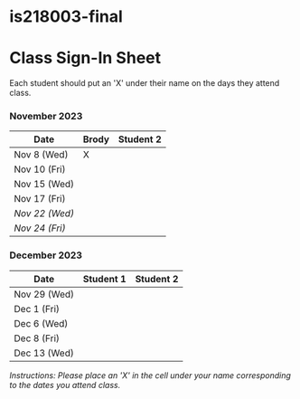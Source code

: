 # is218003-final

# Class Sign-In Sheet

Each student should put an 'X' under their name on the days they attend class.

### November 2023

| Date        | Brody | Student 2 |
|-------------|-----------|-----------|
| Nov 8 (Wed) |     X     |           |
| Nov 10 (Fri)|           |           |
| Nov 15 (Wed)|           |           |
| Nov 17 (Fri)|           |           |
| *Nov 22 (Wed)* |       |           |
| *Nov 24 (Fri)* |       |           |

### December 2023

| Date        | Student 1 | Student 2 |
|-------------|-----------|-----------|
| Nov 29 (Wed)|           |           |
| Dec 1 (Fri) |           |           |
| Dec 6 (Wed) |           |           |
| Dec 8 (Fri) |           |           |
| Dec 13 (Wed)|           |           |

*Instructions: Please place an 'X' in the cell under your name corresponding to the dates you attend class.*
